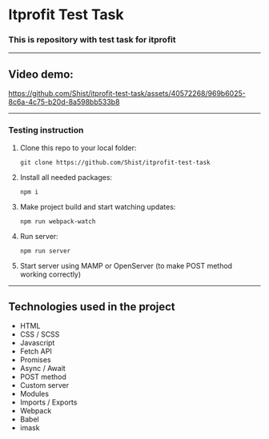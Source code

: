 # Itprofit Test Task
### This is repository with test task for itprofit
---
## Video demo:


https://github.com/Shist/itprofit-test-task/assets/40572268/969b6025-8c6a-4c75-b20d-8a598bb533b8


---
### Testing instruction
1) Clone this repo to your local folder:
   ```
   git clone https://github.com/Shist/itprofit-test-task
   ```
2) Install all needed packages:
   ```
   npm i
   ```
3) Make project build and start watching updates:
   ```
   npm run webpack-watch
   ```
4) Run server:
   ```
   npm run server
   ```
5) Start server using MAMP or OpenServer (to make POST method working correctly)
---
## Technologies used in the project
- HTML
- CSS / SCSS
- Javascript
- Fetch API
- Promises
- Async / Await
- POST method
- Custom server
- Modules
- Imports / Exports
- Webpack
- Babel
- imask
